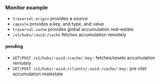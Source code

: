 ### Monitor example

* `traversal.origin` provides a source
* `capsule` provides a key, and type, and value
* `traversal.cache` provides global accumulation real-estate
* `/v1/hubs/:uuid:/cache` fetches accumulation remotely


#### pending

* `GET|POST /v1/hubs/:uuid:/cache/:key:` fetches/resets accumulation remotely
* `GET|POST /v1/hubs/:uuid:/clients/:uuid:/cache/:key:` pre cliet accumulation realestate 

